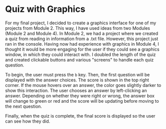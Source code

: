# Quiz with Graphics

For my final project, I decided to create a graphics interface for one of my projects from Module 2. This way, I have
used ideas from two Modules (Module 2 and Module 4). In Module 2, we had a project where we created a quiz from
reading in information from a .txt file. However, this project just ran in the console. Having now had experience with
graphics in Module 4, I thought it would be more engaging for the user if they could see a graphics window, in which they
could interact with. I doubled the length of the quiz and created clickable buttons and various "screens"
to handle each quiz question.

To begin, the user must press the `b` key. Then, the first question will be displayed with the answer choices. The score
is shown in the top right corner. If the mouse hovers over an answer, the color goes slightly darker to show this
interaction. The user chooses an answer by left-clicking an answer. Depending on whether they were right or wrong,
the answer box will change to green or red and the score will be updating before moving to the next question.

Finally, when the quiz is complete, the final score is displayed so the user can see how they did.
